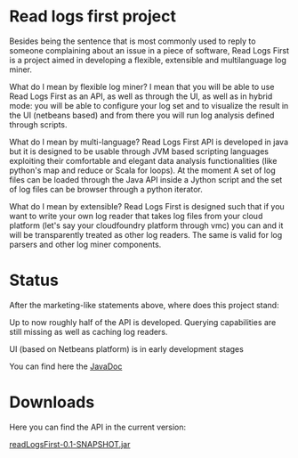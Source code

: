 Read logs first project
=======================

Besides being the sentence that is most commonly used to reply to someone complaining about an issue in a piece of software, Read Logs First is a project aimed in developing a flexible, extensible and multilanguage log miner.

What do I mean by flexible log miner? I mean that you will be able to use Read Logs First as an API, as well as through the UI, as well as in hybrid mode: you will be able to configure your log set and to visualize the result in the UI (netbeans based) and from there you will run log analysis defined through scripts.

What do I mean by multi-language? Read Logs First API is developed in java but it is designed to be usable through JVM based scripting languages exploiting their comfortable and elegant data analysis functionalities (like python's map and reduce or Scala for loops). At the moment A set of log files can be loaded through the Java API inside a Jython script and the set of log files can be browser through a python iterator.

What do I mean by extensible? Read Logs First is designed such that if you want to write your own log reader that takes log files from your cloud platform (let's say your cloudfoundry platform through vmc) you can and it will be transparently treated as other log readers. The same is valid for log parsers and other log miner components.

Status
======

After the marketing-like statements above, where does this project stand:

Up to now roughly half of the API is developed. Querying capabilities are still missing as well as caching log readers.

UI (based on Netbeans platform) is in early development stages

You can find here the [JavaDoc](http://fpacifici.github.com/readlogsfirst/javadoc/)

Downloads
=========

Here you can find the API in the current version:

[readLogsFirst-0.1-SNAPSHOT.jar](http://fpacifici.github.com/readlogsfirst/releases/readLogsFirst-0.1-SNAPSHOT.jar)